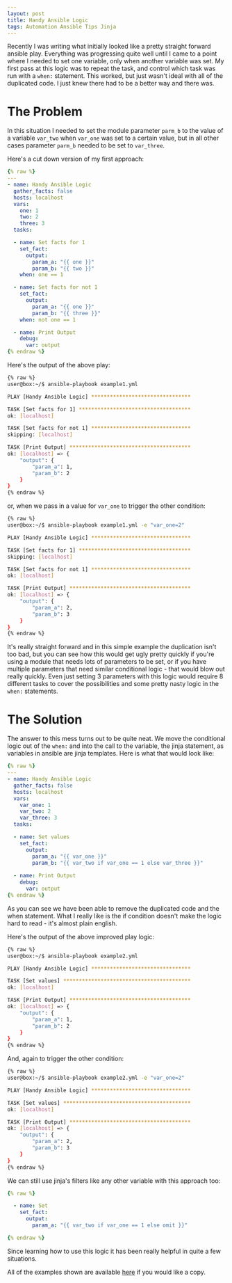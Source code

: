 ```yaml
---
layout: post
title: Handy Ansible Logic
tags: Automation Ansible Tips Jinja
---
```


Recently I was writing what initially looked like a pretty straight forward ansible play. Everything was progressing quite well until I came to a point where I needed to set one variable, only when another variable was set. My first pass at this logic was to repeat the task, and control which task was run with a  ```when:``` statement. This worked, but just wasn't ideal with all of the duplicated code. I just knew there had to be a better way and there was.   

<!--more-->

# The Problem

In this situation I needed to set the module parameter ```parm_b``` to the value of a variable ```var_two``` when ```var_one``` was set to a certain value, but in all other cases parameter ```parm_b``` needed to be set to ```var_three```. 

Here's a cut down version of my first approach: 

```yml
{% raw %}
---
- name: Handy Ansible Logic
  gather_facts: false
  hosts: localhost
  vars:
    one: 1
    two: 2
    three: 3
  tasks:

  - name: Set facts for 1 
    set_fact:
      output:
        param_a: "{{ one }}"
        param_b: "{{ two }}"
    when: one == 1

  - name: Set facts for not 1
    set_fact:
      output:
        param_a: "{{ one }}"
        param_b: "{{ three }}"
    when: not one == 1

  - name: Print Output
    debug: 
      var: output
{% endraw %}
```

Here's the output of the above play:
```bash
{% raw %}
user@box:~/$ ansible-playbook example1.yml

PLAY [Handy Ansible Logic] ********************************

TASK [Set facts for 1] ************************************
ok: [localhost]

TASK [Set facts for not 1] ********************************
skipping: [localhost]

TASK [Print Output] ***************************************
ok: [localhost] => {
    "output": {
        "param_a": 1,
        "param_b": 2
    }
}
{% endraw %}
```
or, when we pass in a value for ```var_one``` to trigger the other condition: 

```bash
{% raw %}
user@box:~/$ ansible-playbook example1.yml -e "var_one=2"

PLAY [Handy Ansible Logic] ********************************

TASK [Set facts for 1] ************************************
skipping: [localhost]

TASK [Set facts for not 1] ********************************
ok: [localhost]

TASK [Print Output] ***************************************
ok: [localhost] => {
    "output": {
        "param_a": 2,
        "param_b": 3
    }
}
{% endraw %}
```

It's really straight forward and in this simple example the duplication isn't too bad, but you can see how this would get ugly pretty quickly if you're using a module that needs lots of parameters to be set, or if you have multiple parameters that need similar conditional logic - that would blow out really quickly. Even just setting 3 parameters with this logic would require 8 different tasks to cover the possibilities and some pretty nasty logic in the ```when:``` statements.

# The Solution

The answer to this mess turns out to be quite neat. We move the conditional logic out of the ```when:``` and into the call to the variable, the jinja statement, as variables in ansible are jinja templates. Here is what that would look like:

```yaml
{% raw %}
---
- name: Handy Ansible Logic
  gather_facts: false
  hosts: localhost
  vars:
    var_one: 1
    var_two: 2
    var_three: 3
  tasks:

  - name: Set values
    set_fact:
      output:
        param_a: "{{ var_one }}" 
        param_b: "{{ var_two if var_one == 1 else var_three }}"
      
  - name: Print Output
    debug: 
      var: output
{% endraw %}
```

As you can see we have been able to remove the duplicated code and the when statement. What I really like is the if condition doesn't make the logic hard to read - it's almost plain english. 

Here's the output of the above improved play logic:

```bash 
{% raw %}
user@box:~/$ ansible-playbook example2.yml

PLAY [Handy Ansible Logic] ********************************

TASK [Set values] *****************************************
ok: [localhost]

TASK [Print Output] ***************************************
ok: [localhost] => {
    "output": {
        "param_a": 1,
        "param_b": 2
    }
}
{% endraw %}
```

And, again to trigger the other condition:

```bash 
{% raw %}
user@box:~/$ ansible-playbook example2.yml -e "var_one=2"

PLAY [Handy Ansible Logic] ********************************

TASK [Set values] *****************************************
ok: [localhost]

TASK [Print Output] ***************************************
ok: [localhost] => {
    "output": {
        "param_a": 2,
        "param_b": 3
    }
}
{% endraw %}
```

We can still use jinja's filters like any other variable with this approach too: 

```yaml
{% raw %}

  - name: Set 
    set_fact:
      output:
        param_a: "{{ var_two if var_one == 1 else omit }}"

{% endraw %}
```
Since learning how to use this logic it has been really helpful in quite a few situations. 

All of the examples shown are available [here](https://github.com/matthewdennett/2022-06-01-Handy-Ansible-Logic) if you would like a copy. 

